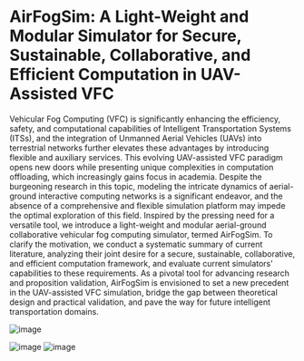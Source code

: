 # AirFogSim: A Light-Weight and Modular Simulator for Secure, Sustainable, Collaborative, and Efficient Computation in UAV-Assisted VFC
Vehicular Fog Computing (VFC) is significantly enhancing the efficiency, safety, and computational capabilities of Intelligent Transportation Systems (ITSs), and the integration of Unmanned Aerial Vehicles (UAVs) into terrestrial networks further elevates these advantages by introducing flexible and auxiliary services. This evolving UAV-assisted VFC paradigm opens new doors while presenting unique complexities in computation offloading, which increasingly gains focus in academia. Despite the burgeoning research in this topic, modeling the intricate dynamics of aerial-ground interactive computing networks is a significant endeavor, and the absence of a comprehensive and flexible simulation platform may impede the optimal exploration of this field. Inspired by the pressing need for a versatile tool, we introduce a light-weight and modular aerial-ground collaborative vehicular fog computing simulator, termed AirFogSim. To clarify the motivation, we conduct a systematic summary of current literature, analyzing their joint desire for a secure, sustainable, collaborative, and efficient computation framework, and evaluate current simulators' capabilities to these requirements. As a pivotal tool for advancing research and proposition validation, AirFogSim is envisioned to set a new precedent in the UAV-assisted VFC simulation, bridge the gap between theoretical design and practical validation, and pave the way for future intelligent transportation domains.

![image](https://github.com/ZhiweiWei-NAMI/AirFogSim/assets/153070550/0e28ce03-8eed-40e7-8f9d-a85e067df575)

![image](https://github.com/ZhiweiWei-NAMI/AirFogSim/assets/153070550/2f059041-9bbc-4dbe-9450-74f656920a14)
![image](https://github.com/ZhiweiWei-NAMI/AirFogSim/assets/153070550/7990e3d3-ccc7-4de3-8dab-f8ac8015e3dc)

